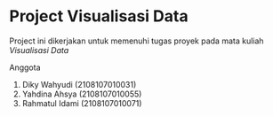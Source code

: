 # Project Visualisasi Data

Project ini dikerjakan untuk memenuhi tugas proyek pada mata kuliah *Visualisasi Data*

Anggota
1. Diky Wahyudi (2108107010031)
2. Yahdina Ahsya (2108107010055)
3. Rahmatul Idami (2108107010071)